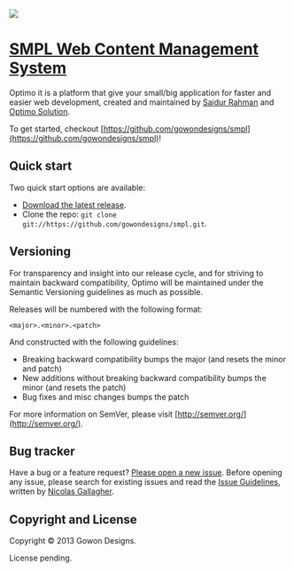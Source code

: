 <a href="http://gowondesigns.com">
  <img src="http://gowondesigns.com/favicon.ico" />
</a>

# [SMPL Web Content Management System](https://github.com/gowondesigns/smpl)

Optimo it is a platform that give your small/big application for faster and easier web development, created and maintained by [Saidur Rahman](http://www.saidur-rahman.com) and [Optimo Solution](http://www.optimosolution.com).

To get started, checkout [https://github.com/gowondesigns/smpl](https://github.com/gowondesigns/smpl)!



## Quick start

Two quick start options are available:

* [Download the latest release](https://github.com/gowondesigns/smpl/zipball/master).
* Clone the repo: `git clone git://https://github.com/gowondesigns/smpl.git`.



## Versioning

For transparency and insight into our release cycle, and for striving to maintain backward compatibility, Optimo will be maintained under the Semantic Versioning guidelines as much as possible.

Releases will be numbered with the following format:

`<major>.<minor>.<patch>`

And constructed with the following guidelines:

* Breaking backward compatibility bumps the major (and resets the minor and patch)
* New additions without breaking backward compatibility bumps the minor (and resets the patch)
* Bug fixes and misc changes bumps the patch

For more information on SemVer, please visit [http://semver.org/](http://semver.org/).



## Bug tracker

Have a bug or a feature request? [Please open a new issue](https://github.com/gowondesigns/smpl/issues). Before opening any issue, please search for existing issues and read the [Issue Guidelines](https://github.com/necolas/issue-guidelines), written by [Nicolas Gallagher](https://github.com/necolas/).



## Copyright and License

Copyright &copy; 2013 Gowon Designs.

License pending.
